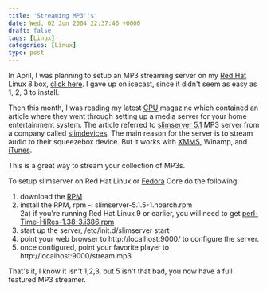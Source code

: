 ```yaml
---
title: 'Streaming MP3''s'
date: Wed, 02 Jun 2004 22:37:46 +0000
draft: false
tags: [Linux]
categories: [Linux]
type: post
---
```


In April, I was planning to setup an MP3 streaming server on my [Red Hat](http://www.redhat.com) Linux 8 box, [click here](http://jroller.com/page/jmrodri/20040412). I gave up on icecast, since it didn't seem as easy as 1, 2, 3 to install.

Then this month, I was reading my latest [CPU](http://www.computerpoweruser.com/) magazine which contained an article where they went through setting up a media server for your home entertainment system. The article referred to [slimserver 5.1](http://www.slimdevices.com/su_downloads.html) MP3 server from a company called [slimdevices](http://www.slimdevices.com/). The main reason for the server is to stream audio to their squeezebox device. But it works with [XMMS](http://www.xmms.org/), Winamp, and [iTunes](http://www.apple.com/itunes/).

This is a great way to stream your collection of MP3s.

To setup slimserver on Red Hat Linux or [Fedora](http://fedora.redhat.com) Core do the following:

1) download the [RPM](http://www.slimdevices.com/su_downloads.html)  
2) install the RPM, rpm -i slimserver-5.1.5-1.noarch.rpm  
2a) if you're running Red Hat Linux 9 or earlier, you will need to get [perl-Time-HiRes-1.38-3.i386.rpm](http://www.slimdevices.com/downloads/misc/perl-Time-HiRes-1.38-3.i386.rpm)  
3) start up the server, /etc/init.d/slimserver start  
4) point your web browser to http://localhost:9000/ to configure the server.  
5) once configured, point your favorite player to http://localhost:9000/stream.mp3

That's it, I know it isn't 1,2,3, but 5 isn't that bad, you now have a full featured MP3 streamer.